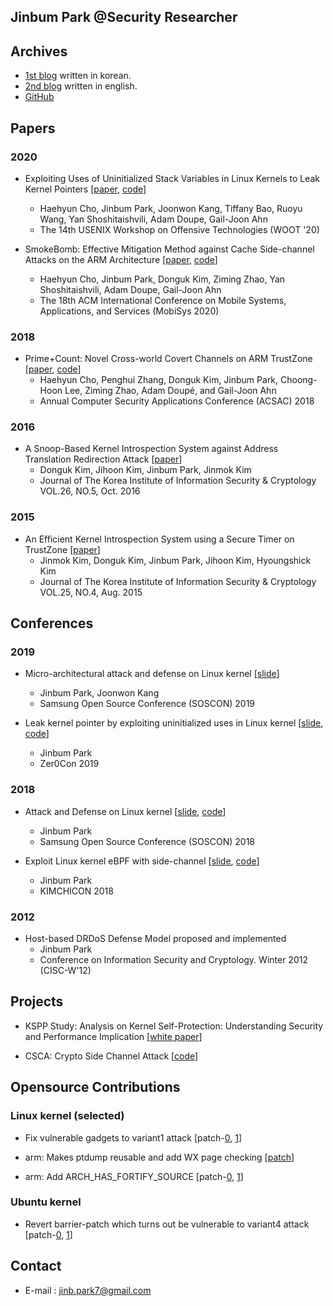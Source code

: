 ## Jinbum Park @Security Researcher

## Archives

- [1st blog](http://blog.daum.net/tlos6733) written in korean.
- [2nd blog](http://jinb-park.blogspot.com) written in english.
- [GitHub](https://github.com/jinb-park) 

## Papers

### 2020

- Exploiting Uses of Uninitialized Stack Variables in Linux Kernels to Leak Kernel Pointers
  [[paper](https://www.usenix.org/system/files/woot20-paper-cho.pdf), [code](https://github.com/jinb-park/leak-kptr)]
  - Haehyun Cho, Jinbum Park, Joonwon Kang, Tiffany Bao, Ruoyu Wang, Yan Shoshitaishvili, Adam Doupe, Gail-Joon Ahn
  - The 14th USENIX Workshop on Offensive Technologies (WOOT '20)

- SmokeBomb: Effective Mitigation Method against Cache Side-channel Attacks on the ARM Architecture
  [[paper](https://dl.acm.org/doi/pdf/10.1145/3386901.3388888), [code](https://github.com/samsung/smoke-bomb)]
  - Haehyun Cho, Jinbum Park, Donguk Kim, Ziming Zhao, Yan Shoshitaishvili, Adam Doupe, Gail-Joon Ahn
  - The 18th ACM International Conference on Mobile Systems, Applications, and Services (MobiSys 2020)

### 2018

- Prime+Count: Novel Cross-world Covert Channels on ARM TrustZone
  [[paper](http://www.public.asu.edu/~hcho67/papers/prime+count-acsac18.pdf), [code](https://github.com/samsung/prime-count)]
  - Haehyun Cho, Penghui Zhang, Donguk Kim, Jinbum Park, Choong-Hoon Lee, Ziming Zhao, Adam Doupé, and Gail-Joon Ahn
  - Annual Computer Security Applications Conference (ACSAC) 2018

### 2016

- A Snoop-Based Kernel Introspection System against Address Translation Redirection Attack
  [[paper](http://www.dbpia.co.kr/Journal/ArticleDetail/NODE07047473)]
  - Donguk Kim, Jihoon Kim, Jinbum Park, Jinmok Kim
  - Journal of The Korea Institute of Information Security & Cryptology VOL.26, NO.5, Oct. 2016

### 2015

- An Efficient Kernel Introspection System using a Secure Timer on TrustZone
  [[paper](http://www.dbpia.co.kr/Journal/ArticleDetail/NODE06505646)]
  - Jinmok Kim, Donguk Kim, Jinbum Park, Jihoon Kim, Hyoungshick Kim
  - Journal of The Korea Institute of Information Security & Cryptology VOL.25, NO.4, Aug. 2015

## Conferences

### 2019

- Micro-architectural attack and defense on Linux kernel
  [[slide](https://www.soscon.net/content/data/session/Day%201_1630_2.pdf)]
  - Jinbum Park, Joonwon Kang
  - Samsung Open Source Conference (SOSCON) 2019

- Leak kernel pointer by exploiting uninitialized uses in Linux kernel
   [[slide](leak-kptr.pdf), [code](https://github.com/jinb-park/leak-kptr)]
  - Jinbum Park
  - Zer0Con 2019

### 2018

- Attack and Defense on Linux kernel
  [[slide](https://www.sosconhistory.net/soscon2018/pdf/day1_1330_3.pdf), [code](https://github.com/jinb-park/linux-exploit/tree/master/samples)]
  - Jinbum Park
  - Samsung Open Source Conference (SOSCON) 2018
  
- Exploit Linux kernel eBPF with side-channel
  [[slide](Exploit-Linux-kernel-eBPF-with-side-channel.html), [code](https://github.com/jinb-park/linux-exploit)]
  - Jinbum Park
  - KIMCHICON 2018
  
### 2012

- Host-based DRDoS Defense Model proposed and implemented
  - Jinbum Park
  - Conference on Information Security and Cryptology. Winter 2012 (CISC-W'12)

## Projects

- KSPP Study: Analysis on Kernel Self-Protection: Understanding Security and Performance Implication
  [[white paper](https://samsung.github.io/kspp-study/)]

- CSCA: Crypto Side Channel Attack
  [[code](https://github.com/jinb-park/crypto-side-channel-attack)]

## Opensource Contributions

### Linux kernel (selected)

- Fix vulnerable gadgets to variant1 attack
  [patch-[0](https://git.kernel.org/pub/scm/linux/kernel/git/torvalds/linux.git/commit/?id=55690c07b44a), [1](https://git.kernel.org/pub/scm/linux/kernel/git/torvalds/linux.git/commit/?id=3a2af7cccbba)]

- arm: Makes ptdump reusable and add WX page checking
  [[patch](https://lkml.org/lkml/2017/12/7/321)]
  
- arm: Add ARCH_HAS_FORTIFY_SOURCE
  [patch-[0](https://git.kernel.org/pub/scm/linux/kernel/git/torvalds/linux.git/commit/?id=73b9160d0dfe), [1](https://git.kernel.org/pub/scm/linux/kernel/git/torvalds/linux.git/commit/?id=ee333554fed5)]
  
### Ubuntu kernel

- Revert barrier-patch which turns out be vulnerable to variant4 attack
  [patch-[0](https://git.launchpad.net/~ubuntu-kernel/ubuntu/+source/linux/+git/xenial/commit/?id=cb0321f01227), [1](https://git.launchpad.net/~ubuntu-kernel/ubuntu/+source/linux/+git/xenial/commit/?id=48a028480eb0)]

## Contact

- E-mail :  jinb.park7@gmail.com
